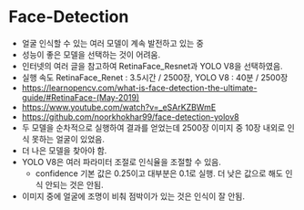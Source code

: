 # Face-Detection
- 얼굴 인식할 수 있는 여러 모델이 계속 발전하고 있는 중
- 성능이 좋은 모델을 선택하는 것이 어려움.
- 인터넷의 여러 글을 참고하여 RetinaFace_Resnet과 YOLO V8을 선택하였음.
- 실행 속도 RetinaFace_Renet : 3.5시간 / 2500장, YOLO V8 : 40분 / 2500장 
- https://learnopencv.com/what-is-face-detection-the-ultimate-guide/#RetinaFace-(May-2019)
- https://www.youtube.com/watch?v=_eSArKZBWmE
- https://github.com/noorkhokhar99/face-detection-yolov8
- 두 모델을 순차적으로 실행하여 결과를 얻었는데 2500장 이미지 중 10장 내외로 인식 못하는 얼굴이 있었음.
- 더 나은 모델을 찾아야 함.
- YOLO V8은 여러 파라미터 조절로 인식율을 조절할 수 있음.
  - confidence 기본 값은 0.25이고 대부분은 0.1로 실행. 더 낮은 값으로 해도 인식 안되는 것은 안됨.
- 이미지 중에 얼굴에 조명이 비춰 점박이가 있는 것은 인식이 잘 안됨.

  
